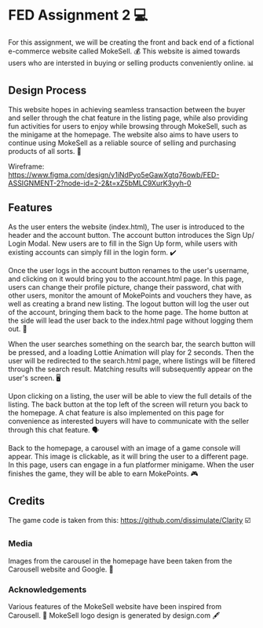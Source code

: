# FED Assignment 2 💻
For this assignment, we will be creating the front and back end of a fictional e-commerce website called MokeSell. 💰
This website is aimed towards users who are intersted in buying or selling products conveniently online. 📊
## Design Process
This website hopes in achieving seamless transaction between the buyer and seller through the chat feature in the listing page, while also providing fun activities for users to enjoy while browsing through MokeSell, such as the minigame at the homepage. The website also aims to have users to continue using MokeSell as a reliable source of selling and purchasing products of all sorts. 🛒

Wireframe: https://www.figma.com/design/y1iNdPyo5eGawXgtq76owb/FED-ASSIGNMENT-2?node-id=2-2&t=xZ5bMLC9XurK3yyh-0
## Features 
As the user enters the website (index.html), The user is introduced to the header and the account button. The account button introduces the Sign Up/ Login Modal. New users are to fill in the Sign Up form, while users with existing accounts can simply fill in the login form. ✔️

Once the user logs in the account button renames to the user's username, and clicking on it would bring you to the account.html page. In this page, users can change their profile picture, change their password, chat with other users, monitor the amount of MokePoints and vouchers they have, as well as creating a brand new listing. The logout button will log the user out of the account, bringing them back to the home page. The home button at the side will lead the user back to the index.html page without logging them out. 🔑

When the user searches something on the search bar, the search button will be pressed, and a loading Lottie Animation will play for 2 seconds. Then the user will be redirected to the search.html page, where listings will be filtered through the search result. Matching results will subsequently appear on the user's screen. 🖥

Upon clicking on a listing, the user will be able to view the full details of the listing. The back button at the top left of the screen will return you back to the homepage. A chat feature is also implemented on this page for convenience as interested buyers will have to communicate with the seller through this chat feature. 🗣

Back to the homepage, a carousel with an image of a game console will appear. This image is clickable, as it will bring the user to a different page. In this page, users can engage in a fun platformer minigame. When the user finishes the game, they will be able to earn MokePoints. 🎮

## Credits 
The game code is taken from this: https://github.com/dissimulate/Clarity ☑️
### Media 
Images from the carousel in the homepage have been taken from the Carousell website and Google. 📝
### Acknowledgements
Various features of the MokeSell website have been inspired from Carousell. 👜
MokeSell logo design is generated by design.com 🖋️
